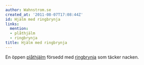 ```yaml
---
author: Wahnstrom.se
created_at: '2011-08-07T17:08:44Z'
id: Hjälm med ringbrynja
links:
  mention:
  - plåthjälm
  - ringbrynja
title: Hjälm med ringbrynja
---
```


En öppen [plåthjälm] försedd med [ringbrynja] som täcker nacken.

  [plåthjälm]: plåthjälm
  [ringbrynja]: ringbrynja